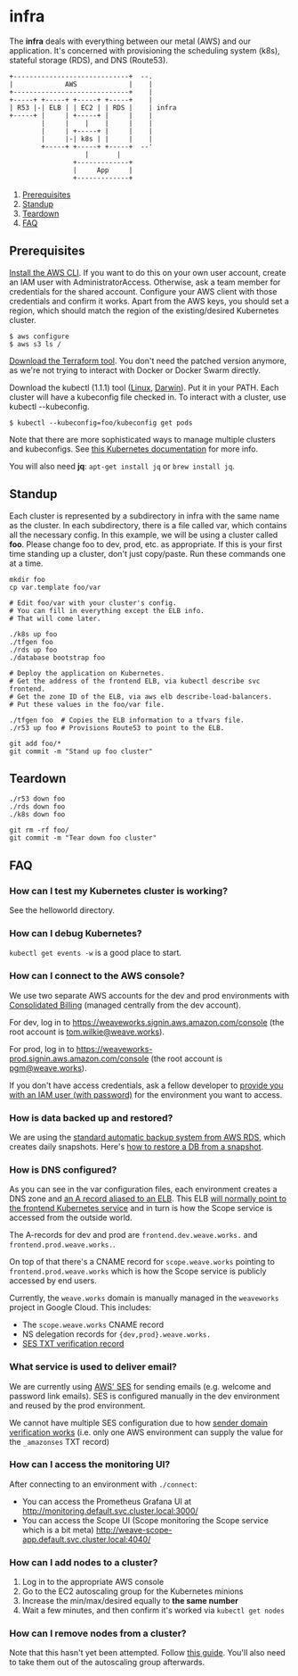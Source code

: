 # infra

The **infra** deals with everything between our metal (AWS) and our application.
It's concerned with provisioning the scheduling system (k8s), stateful storage (RDS), and DNS (Route53).

```
+-----------------------------+  --.
|             AWS             |    |
+-----------------------------+    |
+-----+ +-----+ +-----+ +-----+    |
| R53 |-| ELB | | EC2 | | RDS |    | infra
+-----+ |     | +-----+ |     |    |
        |     |    |    |     |    |
        |     | +-----+ |     |    |
        |     |-| k8s | |     |    |
        +-----+ +-----+ +-----+  --'
                   |       |
                +-------------+
                |     App     |
                +-------------+
```

1. [Prerequisites](#prerequisites)
1. [Standup](#standup)
1. [Teardown](#teardown)
1. [FAQ](#faq)

## Prerequisites

[Install the AWS CLI](https://docs.aws.amazon.com/cli/latest/userguide/installing.html).
If you want to do this on your own user account, create an IAM user with AdministratorAccess.
Otherwise, ask a team member for credentials for the shared account.
Configure your AWS client with those credentials and confirm it works.
Apart from the AWS keys, you should set a region, which should match the region of the existing/desired Kubernetes cluster.

```
$ aws configure
$ aws s3 ls /
```

[Download the Terraform tool](https://terraform.io/downloads.html).
You don't need the patched version anymore, as we're not trying to interact with Docker or Docker Swarm directly.

Download the kubectl (1.1.1) tool
 ([Linux](https://storage.googleapis.com/kubernetes-release/release/v1.1.1/bin/linux/amd64/kubectl),
  [Darwin](https://storage.googleapis.com/kubernetes-release/release/v1.1.1/bin/darwin/amd64/kubectl)).
Put it in your PATH.
Each cluster will have a kubeconfig file checked in.
To interact with a cluster, use kubectl --kubeconfig.

```
$ kubectl --kubeconfig=foo/kubeconfig get pods
```

Note that there are more sophisticated ways to manage multiple clusters and kubeconfigs.
See [this Kubernetes documentation](http://kubernetes.io/v1.1/docs/user-guide/kubeconfig-file.html) for more info.

You will also need **jq**: `apt-get install jq` or `brew install jq`.

## Standup

Each cluster is represented by a subdirectory in infra with the same name as the cluster.
In each subdirectory, there is a file called var, which contains all the necessary config.
In this example, we will be using a cluster called **foo**.
Please change foo to dev, prod, etc. as appropriate.
If this is your first time standing up a cluster, don't just copy/paste.
Run these commands one at a time.

```
mkdir foo
cp var.template foo/var

# Edit foo/var with your cluster's config.
# You can fill in everything except the ELB info.
# That will come later.

./k8s up foo
./tfgen foo
./rds up foo
./database bootstrap foo

# Deploy the application on Kubernetes.
# Get the address of the frontend ELB, via kubectl describe svc frontend.
# Get the zone ID of the ELB, via aws elb describe-load-balancers.
# Put these values in the foo/var file.

./tfgen foo  # Copies the ELB information to a tfvars file.
./r53 up foo # Provisions Route53 to point to the ELB.

git add foo/*
git commit -m "Stand up foo cluster"
```

## Teardown

```
./r53 down foo
./rds down foo
./k8s down foo

git rm -rf foo/
git commit -m "Tear down foo cluster"
```

## FAQ

### How can I test my Kubernetes cluster is working?

See the helloworld directory.

### How can I debug Kubernetes?

`kubectl get events -w` is a good place to start.

### How can I connect to the AWS console?

We use two separate AWS accounts for the dev and prod environments with
[Consolidated Billing](http://docs.aws.amazon.com/awsaccountbilling/latest/aboutv2/consolidated-billing.html)
(managed centrally from the dev account).

For dev, log in to https://weaveworks.signin.aws.amazon.com/console (the root account is tom.wilkie@weave.works).

For prod, log in to https://weaveworks-prod.signin.aws.amazon.com/console (the root account is pgm@weave.works).

If you don't have access credentials, ask a fellow developer to
[provide you with an IAM user (with password)](http://docs.aws.amazon.com/IAM/latest/UserGuide/id_users_create.html#id_users_create_console)
for the environment you want to access.

### How is data backed up and restored?

We are using the
[standard automatic backup system from AWS RDS](http://docs.aws.amazon.com/AmazonRDS/latest/UserGuide/USER_WorkingWithAutomatedBackups.html),
which creates daily snapshots. Here's
[how to restore a DB from a snapshot](http://docs.aws.amazon.com/AmazonRDS/latest/UserGuide/USER_RestoreFromSnapshot.html).

### How is DNS configured?

As you can see in the var configuration files, each environment creates a DNS
zone and
[an A record aliased to an ELB](http://docs.aws.amazon.com/ElasticLoadBalancing/latest/DeveloperGuide/using-domain-names-with-elb.html#dns-associate-custom-elb). This
ELB
[will normally point to the frontend Kubernetes service](http://kubernetes.io/v1.1/docs/user-guide/services.html#type-loadbalancer)
and in turn is how the Scope service is accessed from the outside world.

The A-records for dev and prod are `frontend.dev.weave.works.` and `frontend.prod.weave.works.`.

On top of that there's a CNAME record for `scope.weave.works` pointing to
`frontend.prod.weave.works` which is how the Scope service is publicly accessed
by end users.

Currently, the `weave.works` domain is manually managed in the `weaveworks` project in
Google Cloud. This includes:

* The `scope.weave.works` CNAME record
* NS delegation records for `{dev,prod}.weave.works.`
* [SES TXT verification record](http://docs.aws.amazon.com/ses/latest/DeveloperGuide/dns-txt-records.html)

### What service is used to deliver email?

We are currently using [AWS' SES](https://aws.amazon.com/ses/) for sending
emails (e.g. welcome and password link emails). SES is configured manually in
the dev environment and reused by the prod environment.

We cannot have multiple SES configuration due to how
[sender domain verification works](http://docs.aws.amazon.com/ses/latest/DeveloperGuide/dns-txt-records.html) (i.e.
only one AWS environment can supply the value for the `_amazonses` TXT record)

### How can I access the monitoring UI?

After connecting to an environment with `./connect`:

* You can access the Prometheus Grafana UI at http://monitoring.default.svc.cluster.local:3000/
* You can access the Scope UI (Scope monitoring the Scope service which is a bit meta) http://weave-scope-app.default.svc.cluster.local:4040/

### How can I add nodes to a cluster?

1. Log in to the appropriate AWS console
1. Go to the EC2 autoscaling group for the Kubernetes minions
1. Increase the min/max/desired equally to **the same number**
1. Wait a few minutes, and then confirm it's worked via `kubectl get nodes`

### How can I remove nodes from a cluster?

Note that this hasn't yet been attempted.
Follow [this guide](https://sttts.github.io/kubernetes/api/kubectl/2016/01/13/kubernetes-node-evacuation.html).
You'll also need to take them out of the autoscaling group afterwards.
